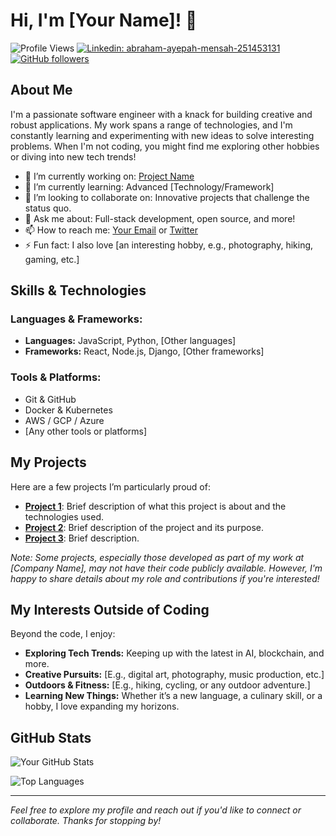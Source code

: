 <!-- Hi there, welcome to my GitHub profile! -->

# Hi, I'm [Your Name]! 👋

![Profile Views](https://komarev.com/ghpvc/?username=kwekuayepah&color=blueviolet)
[![Linkedin: abraham-ayepah-mensah-251453131](https://img.shields.io/badge/-abraham--ayepah--mensah--251453131-blue?style=flat-square&logo=Linkedin&logoColor=white&link=https://www.linkedin.com/in/abraham-ayepah-mensah-251453131/)](https://www.linkedin.com/in/abraham-ayepah-mensah-251453131/)
[![GitHub followers](https://img.shields.io/github/followers/kwekuayepah?label=Follow&style=social)](https://github.com/kwekuayepah)

## About Me

I'm a passionate software engineer with a knack for building creative and robust applications. My work spans a range of technologies, and I'm constantly learning and experimenting with new ideas to solve interesting problems. When I'm not coding, you might find me exploring other hobbies or diving into new tech trends!

- 🔭 I’m currently working on: [Project Name](https://github.com/kwekuayepah/project)
- 🌱 I’m currently learning: Advanced [Technology/Framework]
- 👯 I’m looking to collaborate on: Innovative projects that challenge the status quo.
- 💬 Ask me about: Full-stack development, open source, and more!
- 📫 How to reach me: [Your Email](mailto:youremail@example.com) or [Twitter](https://twitter.com/yourhandle)
- ⚡ Fun fact: I also love [an interesting hobby, e.g., photography, hiking, gaming, etc.]

## Skills & Technologies

### Languages & Frameworks:
- **Languages:** JavaScript, Python, [Other languages]
- **Frameworks:** React, Node.js, Django, [Other frameworks]

### Tools & Platforms:
- Git & GitHub
- Docker & Kubernetes
- AWS / GCP / Azure
- [Any other tools or platforms]

## My Projects

Here are a few projects I’m particularly proud of:

- **[Project 1](https://github.com/kwekuayepah/project1)**: Brief description of what this project is about and the technologies used.
- **[Project 2](https://github.com/kwekuayepah/project2)**: Brief description of the project and its purpose.
- **[Project 3](https://github.com/kwekuayepah/project3)**: Brief description.

*Note: Some projects, especially those developed as part of my work at [Company Name], may not have their code publicly available. However, I'm happy to share details about my role and contributions if you're interested!*

## My Interests Outside of Coding

Beyond the code, I enjoy:

- **Exploring Tech Trends:** Keeping up with the latest in AI, blockchain, and more.
- **Creative Pursuits:** [E.g., digital art, photography, music production, etc.]
- **Outdoors & Fitness:** [E.g., hiking, cycling, or any outdoor adventure.]
- **Learning New Things:** Whether it’s a new language, a culinary skill, or a hobby, I love expanding my horizons.

## GitHub Stats

![Your GitHub Stats](https://github-readme-stats.vercel.app/api?username=kwekuayepah&show_icons=true&theme=radical)

<!-- Optionally, add more widgets like top languages -->
![Top Languages](https://github-readme-stats.vercel.app/api/top-langs/?username=kwekuayepah&layout=compact&theme=radical)

---

*Feel free to explore my profile and reach out if you'd like to connect or collaborate. Thanks for stopping by!*
